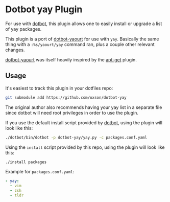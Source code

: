 # Dotbot yay Plugin

For use with [dotbot](https://github.com/anishathalye/dotbot),
this plugin allows one to easily install or upgrade a list of yay packages.

This plugin is a port of [dotbot-yaourt](https://github.com/niklas-heer/dotbot-yaourt) for use with `yay`. Basically the same thing with a `:%s/yaourt/yay` command ran, plus a couple other relevant changes.

[dotbot-yaourt](https://github.com/niklas-heer/dotbot-yaourt) was itself heavily inspired by the [apt-get](https://github.com/rubenvereecken/dotbot-apt-get) plugin.

## Usage

It's easiest to track this plugin in your dotfiles repo:

```bash
git submodule add https://github.com/oxson/dotbot-yay
```

The original author also recommends having your yay list in a separate file
since dotbot will need root privileges in order to use the plugin.

If you use the default install script provided by [dotbot](https://github.com/anishathalye/dotbot), using the plugin will look like this:

```bash
./dotbot/bin/dotbot -p dotbot-yay/yay.py -c packages.conf.yaml
```

Using the `install` script provided by this repo, using the plugin will look like this:
```bash
./install packages
```

Example for `packages.conf.yaml`:

```yaml
- yay:
  - vim
  - zsh
  - tldr
```
